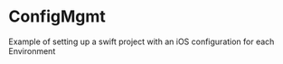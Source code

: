 # ConfigMgmt

Example of setting up a swift project with an iOS configuration for each Environment 
